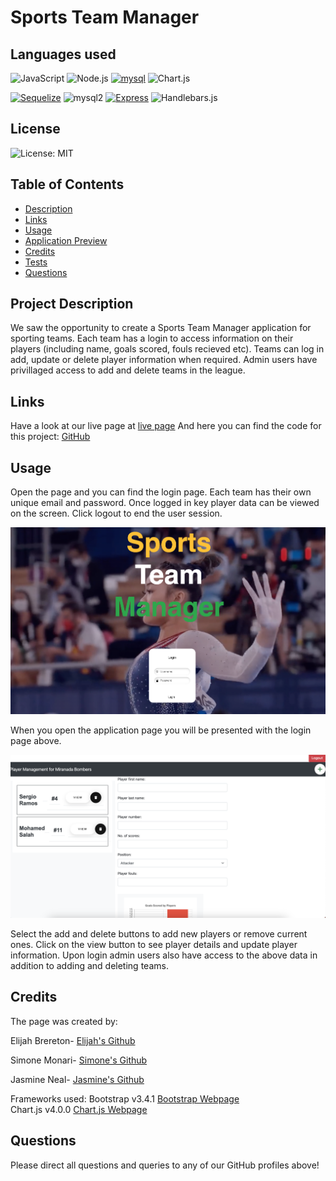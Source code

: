 # Sports Team Manager


## Languages used
![JavaScript](https://img.shields.io/badge/JavaScript-323330?style=for-the-badge&logo=javascript&logoColor=F7DF1E) ![Node.js](https://img.shields.io/badge/Node.js-43853D?style=for-the-badge&logo=node.js&logoColor=white) [![mysql](https://img.shields.io/badge/MySQL-00000F?style=for-the-badge&logo=mysql&logoColor=white)](https://www.mysql.com/) ![Chart.js](https://img.shields.io/badge/Chart.js-blue?style=for-the-badge&logo=appveyor)

 [![Sequelize](https://img.shields.io/badge/Sequelize-5.21.7-blue?style=for-the-badge)](https://www.npmjs.com/package/sequelize) ![mysql2](https://img.shields.io/badge/MySQL2-2.1.0-blue?style=for-the-badge) [![Express](https://img.shields.io/badge/Express-4.17.1-green.svg?style=for-the-badge)](https://expressjs.com/) ![Handlebars.js](https://img.shields.io/badge/Handlebars.js-4.7.7-orange?style=for-the-badge)

## License
![License: MIT](https://img.shields.io/badge/License-MIT-yellow.svg)

## Table of Contents
- [Description](#project-description)
- [Links](#links)
- [Usage](#usage)
- [Application Preview](#full-preview)
- [Credits](#credits)
- [Tests](#tests)
- [Questions](#questions)


## Project Description

We saw the opportunity to create a Sports Team Manager application for sporting teams. Each team has a login to access information on their players (including name, goals scored, fouls recieved etc). Teams can log in add, update or delete player information when required. Admin users have privillaged access to add and delete teams in the league.

## Links

Have a look at our live page at [live page](https://sports-team-manager.herokuapp.com/) And here you can find the code for this project: [GitHub](https://github.com/Elibrer/sports-team-manager)

## Usage

Open the page and you can find the login page. Each team has their own unique email and password. Once logged in key player data can be viewed on the screen.
Click logout to end the user session.

![Opening of the page.](/Images/login.png)

When you open the application page you will be presented with the login page above.

![Team results.](/Images/Player-home.png)

Select the add and delete buttons to add new players or remove current ones. Click on the view button to see player details and update player information. Upon login admin users also have access to the above data in addition to adding and deleting teams.

## Credits

The page was created by:

Elijah Brereton- [Elijah's Github](https://github.com/Garethus)

Simone Monari- [Simone's Github](https://github.com/Purplelume)

Jasmine Neal- [Jasmine's Github](https://github.com/Jvn101)



Frameworks used: Bootstrap v3.4.1 [Bootstrap Webpage](https://getbootstrap.com/docs/4.0/getting-started/introduction/) <br />
Chart.js v4.0.0 [Chart.js Webpage](https://www.chartjs.org/docs/latest/)

## Questions

Please direct all questions and queries to any of our GitHub profiles above!
